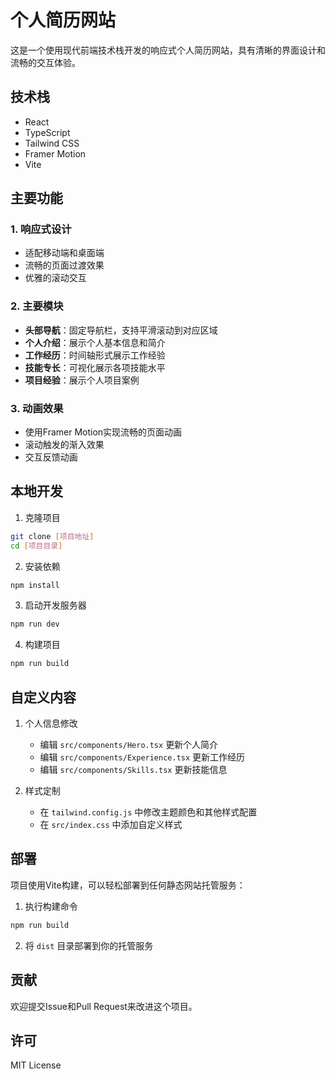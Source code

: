 # 个人简历网站

这是一个使用现代前端技术栈开发的响应式个人简历网站，具有清晰的界面设计和流畅的交互体验。

## 技术栈

- React
- TypeScript
- Tailwind CSS
- Framer Motion
- Vite

## 主要功能

### 1. 响应式设计
- 适配移动端和桌面端
- 流畅的页面过渡效果
- 优雅的滚动交互

### 2. 主要模块

- **头部导航**：固定导航栏，支持平滑滚动到对应区域
- **个人介绍**：展示个人基本信息和简介
- **工作经历**：时间轴形式展示工作经验
- **技能专长**：可视化展示各项技能水平
- **项目经验**：展示个人项目案例

### 3. 动画效果

- 使用Framer Motion实现流畅的页面动画
- 滚动触发的渐入效果
- 交互反馈动画

## 本地开发

1. 克隆项目
```bash
git clone [项目地址]
cd [项目目录]
```

2. 安装依赖
```bash
npm install
```

3. 启动开发服务器
```bash
npm run dev
```

4. 构建项目
```bash
npm run build
```

## 自定义内容

1. 个人信息修改
   - 编辑 `src/components/Hero.tsx` 更新个人简介
   - 编辑 `src/components/Experience.tsx` 更新工作经历
   - 编辑 `src/components/Skills.tsx` 更新技能信息

2. 样式定制
   - 在 `tailwind.config.js` 中修改主题颜色和其他样式配置
   - 在 `src/index.css` 中添加自定义样式

## 部署

项目使用Vite构建，可以轻松部署到任何静态网站托管服务：

1. 执行构建命令
```bash
npm run build
```

2. 将 `dist` 目录部署到你的托管服务

## 贡献

欢迎提交Issue和Pull Request来改进这个项目。

## 许可

MIT License
